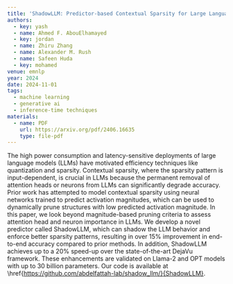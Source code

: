 ```yaml
---
title: 'ShadowLLM: Predictor-based Contextual Sparsity for Large Language Models'
authors:
  - key: yash
  - name: Ahmed F. AbouElhamayed
  - key: jordan
  - name: Zhiru Zhang
  - name: Alexander M. Rush
  - name: Safeen Huda
  - key: mohamed
venue: emnlp
year: 2024
date: 2024-11-01
tags:
  - machine learning
  - generative ai
  - inference-time techniques
materials:
  - name: PDF
    url: https://arxiv.org/pdf/2406.16635
    type: file-pdf
---
```

The high power consumption and latency-sensitive deployments of large language models (LLMs) have motivated efficiency techniques like quantization and sparsity. Contextual sparsity, where the sparsity pattern is input-dependent, is crucial in LLMs because the permanent removal of attention heads or neurons from LLMs can significantly degrade accuracy. Prior work has attempted to model contextual sparsity using neural networks trained to predict activation magnitudes, which can be used to dynamically prune structures with low predicted activation magnitude. In this paper, we look beyond magnitude-based pruning criteria to assess attention head and neuron importance in LLMs. We develop a novel predictor called ShadowLLM, which can shadow the LLM behavior and enforce better sparsity patterns, resulting in over 15% improvement in end-to-end accuracy compared to prior methods. In addition, ShadowLLM achieves up to a 20% speed-up over the state-of-the-art DejaVu framework. These enhancements are validated on Llama-2 and OPT models with up to 30 billion parameters. Our code is available at \href{https://github.com/abdelfattah-lab/shadow_llm/}{ShadowLLM}.
